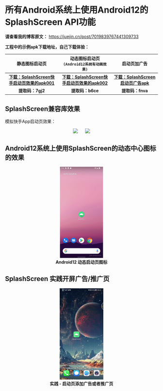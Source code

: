 # 所有Android系统上使用Android12的SplashScreen API功能

**请查看我的博客原文：** https://juejin.cn/post/7019839767441309733


**工程中的示例apk下载地址，自己下载体验：**  


| 静态图标启动页 | 动态图标启动页<br/>`(Android12系统有动画效果)` | 启动页加广告 |
| :---: | :---: | :---: |
| [**下载：SplashScreen快手启动页效果的apk001**](https://wws.lanzoui.com/iV0M5vexz7a) |  [**下载：SplashScreen快手启动页效果的apk002**](https://wws.lanzoui.com/ijLzZvezk1g)|  [**下载：SplashScreen启动页广告apk**](https://wws.lanzoui.com/igAufvftyfe)|
| **提取码：7gj2**  | **提取码：b6ce** | **提取码：fnva** |


## SplashScreen兼容库效果
模拟快手App启动页效果：

<div align="center"><img height="300px" src="https://github.com/TheMelody/SplashScreenExample/blob/master/%E4%BD%8E%E7%89%88%E6%9C%AC_%E9%9D%99%E6%80%81%E5%9B%BE%E6%A0%87SplashScreen.gif?raw=true"/>&nbsp;&nbsp;&nbsp;&nbsp;&nbsp;&nbsp;<img height="300px" src="https://raw.githubusercontent.com/TheMelody/SplashScreenExample/master/Android12_%E9%9D%99%E6%80%81%E5%9B%BE%E6%A0%87SplashScreen.gif"/></div>


## Android12系统上使用SplashScreen的动态中心图标的效果
<div align="center">
<img height="300px" src="https://raw.githubusercontent.com/TheMelody/SplashScreenExample/master/Android12_%E5%8A%A8%E6%80%81%E5%9B%BE%E6%A0%87SplashScreen.gif"/><br/><b>Android12 动态启动页图标</b>
</div>

## SplashScreen 实践开屏广告/推广页
<div align="center">
<img height="300px" src="https://raw.githubusercontent.com/TheMelody/SplashScreenExample/master/%E5%AE%9E%E8%B7%B5%EF%BC%9A%E5%90%AF%E5%8A%A8%E9%A1%B5-%E5%BC%80%E5%B1%8F%E5%B9%BF%E5%91%8A.gif"/><br/><b>实践 - 启动页添加广告或者推广页</b>
</div>
